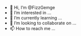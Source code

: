 - 👋 Hi, I’m @FizzGemge
- 👀 I’m interested in ...
- 🌱 I’m currently learning ...
- 💞️ I’m looking to collaborate on ...
- 📫 How to reach me ...

<!----
FizzGemge/FizzGemge is a ✨ special ✨ repository because its `README.md` (this file) appears on your GitHub profile.
You can click the Preview link to take a look at your changes.
--->

